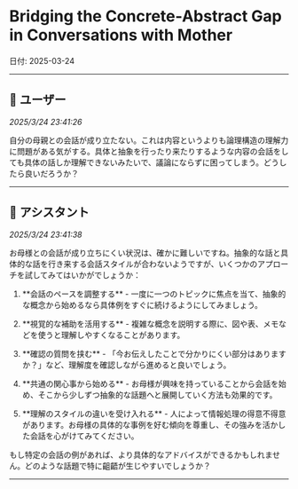 # Bridging the Concrete-Abstract Gap in Conversations with Mother

日付: 2025-03-24

---

## 👤 ユーザー
*2025/3/24 23:41:26*

自分の母親との会話が成り立たない。これは内容というよりも論理構造の理解力に問題がある気がする。具体と抽象を行ったり来たりするような内容の会話をしても具体の話しか理解できないみたいで、議論にならずに困ってしまう。どうしたら良いだろうか？

---

## 🤖 アシスタント
*2025/3/24 23:41:38*

お母様との会話が成り立ちにくい状況は、確かに難しいですね。抽象的な話と具体的な話を行き来する会話スタイルが合わないようですが、いくつかのアプローチを試してみてはいかがでしょうか：

1. \*\*会話のペースを調整する\*\* - 一度に一つのトピックに焦点を当て、抽象的な概念から始めるなら具体例をすぐに続けるようにしてみましょう。

2. \*\*視覚的な補助を活用する\*\* - 複雑な概念を説明する際に、図や表、メモなどを使うと理解しやすくなることがあります。

3. \*\*確認の質問を挟む\*\* - 「今お伝えしたことで分かりにくい部分はありますか？」など、理解度を確認しながら進めると良いでしょう。

4. \*\*共通の関心事から始める\*\* - お母様が興味を持っていることから会話を始め、そこから少しずつ抽象的な話題へと展開していく方法も効果的です。

5. \*\*理解のスタイルの違いを受け入れる\*\* - 人によって情報処理の得意不得意があります。お母様の具体的な事例を好む傾向を尊重し、その強みを活かした会話を心がけてみてください。

もし特定の会話の例があれば、より具体的なアドバイスができるかもしれません。どのような話題で特に齟齬が生じやすいでしょうか？

---
